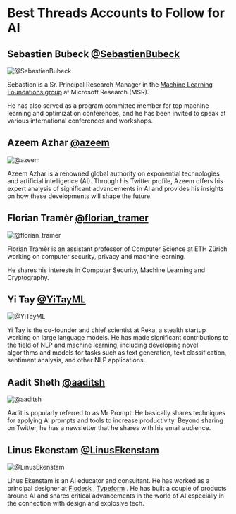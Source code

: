# Best Threads Accounts to Follow for AI

## Sebastien Bubeck [@SebastienBubeck](https://www.threads.net/@SebastienBubeck)
![@SebastienBubeck](https://cdn.feather.blog/?src=https%3A%2F%2Fusenotioncms.com%2Fproxy%2Fblock%2F981f3ddd-723a-4384-915f-a604aef00351%252F945e54c3-fd36-4a2e-9f27-13ab2c7ca3ff%252Fimage31.png&optimizer=image)

Sebastien is a Sr. Principal Research Manager in the <a target="_blank" rel="noopener" href="https://sbubeck.com/foundations.html" class="link !text-primary-500 !opacity-100 !border-primary-500 hover:!opacity-80 notion-link" data-umami-event="Clicked Link: https://sbubeck.com/foundations.html" data-umami-href="https://sbubeck.com/foundations.html">Machine Learning Foundations group</a> at Microsoft Research (MSR).

He has also served as a program committee member for top machine learning and optimization conferences, and he has been invited to speak at various international conferences and workshops.

## Azeem Azhar [@azeem](https://www.threads.net/@azeem)
![@azeem](https://cdn.feather.blog/?src=https%3A%2F%2Fusenotioncms.com%2Fproxy%2Fblock%2F8e307606-8b52-467b-8bfa-f6ac616db296%252Fb29705aa-be35-4300-bbb9-a770b707b41b%252Fimage33.png&optimizer=image)

Azeem Azhar is a renowned global authority on exponential technologies and artificial intelligence (AI). Through his Twitter profile, Azeem offers his expert analysis of significant advancements in AI and provides his insights on how these developments will shape the future.

## Florian Tramèr [@florian_tramer](https://www.threads.net/@florian_tramer)
![@florian_tramer](https://cdn.feather.blog/?src=https%3A%2F%2Fusenotioncms.com%2Fproxy%2Fblock%2Fa7c65029-9932-4e19-9675-f5572a2c7aee%252Fde1711e6-c25d-4c60-b903-357b6e3e0be2%252Fimage37.png&optimizer=image)

Florian Tramèr is an assistant professor of Computer Science at ETH Zürich working on computer security, privacy and machine learning.

He shares his interests in Computer Security, Machine Learning and Cryptography.

## Yi Tay [@YiTayML](https://www.threads.net/@YiTayML)
![@YiTayML](https://cdn.feather.blog/?src=https%3A%2F%2Fusenotioncms.com%2Fproxy%2Fblock%2Fe0b0fcad-c596-41bb-be90-88d45662304c%252F66ad23bf-ddcb-4b2a-8060-a6f1072f962c%252Fimage41.png&optimizer=image)

Yi Tay is the co-founder and chief scientist at Reka, a stealth startup working on large language models. He has made significant contributions to the field of NLP and machine learning, including developing novel algorithms and models for tasks such as text generation, text classification, sentiment analysis, and other NLP applications.

## Aadit Sheth [@aaditsh](https://www.threads.net/@aaditsh)
![@aaditsh](https://cdn.feather.blog/?src=https%3A%2F%2Fusenotioncms.com%2Fproxy%2Fblock%2Ff2bd2bf0-dcff-45d3-b813-5e5ed06e7451%252Fb3d6417b-32f7-470f-b390-11f270c674a0%252Fimage42.png&optimizer=image)

Aadit is popularly referred to as Mr Prompt. He basically shares techniques for applying AI prompts and tools to increase productivity. Beyond sharing on Twitter, he has a newsletter that he shares with his email audience.

## Linus Ekenstam [@LinusEkenstam](https://www.threads.net/@LinusEkenstam)
![@LinusEkenstam](https://cdn.feather.blog/?src=https%3A%2F%2Fusenotioncms.com%2Fproxy%2Fblock%2F84a3ab98-1cc9-432b-b47f-9c29ef5173f0%252Fc15018d7-5e9e-4fad-8bd4-c6fd899e6f65%252Fimage43.png&optimizer=image)

Linus Ekenstam is an AI educator and consultant. He has worked as a principal designer at 
<a target="_blank" rel="noopener" href="http://www.flodesk.com/" class="link !text-primary-500 !opacity-100 !border-primary-500 hover:!opacity-80 notion-link" data-umami-event="Clicked Link: http://www.flodesk.com/" data-umami-href="http://www.flodesk.com/">Flodesk</a>
, 
<a target="_blank" rel="noopener" href="https://www.typeform.com/" class="link !text-primary-500 !opacity-100 !border-primary-500 hover:!opacity-80 notion-link" data-umami-event="Clicked Link: https://www.typeform.com/" data-umami-href="https://www.typeform.com/">Typeform</a>
. He has built a couple of products around AI and shares critical advancements in the world of AI especially in the connection with design and explosive tech.



